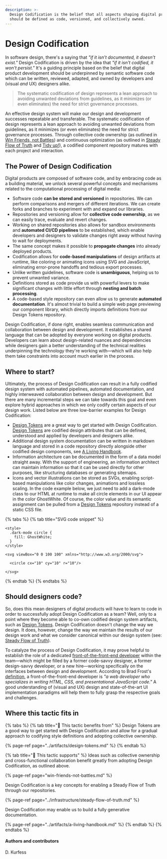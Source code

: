 ```yaml
---
description: >-
  Design Codification is the belief that all aspects shaping digital products
  should be defined as code, versioned, and collectively owned.
---
```


# Design Codification

In software design, there's a saying that _"if it isn’t documented, it doesn’t exist."_ Design Codification is driven by the idea that _"if it isn't codified, it won't persist."_ It's a guiding principle based on the belief that digital product development should be underpinned by semantic software code which can be written, reviewed, adapted, and owned by developers and \(visual _and_ UX\) designers alike.

> The systematic codification of design represents a lean approach to avoiding unwanted deviations from guidelines, as it minimizes \(or even eliminates\) the need for strict governance processes.

An effective design system will make our design and development successes repeatable and transferable. The systematic codification of design represents a lean approach to avoiding unwanted deviations from guidelines, as it minimizes \(or even eliminates\) the need for strict governance processes. Through collective code ownership \(as outlined in [Win Friends, not Battles](win-friends-not-battles.md)\) and continuous optimization \(as outlined in [Steady Flow of Truth](../infrastructure/steady-flow-of-truth.md) and [Tidy up!](../actions/clean-up.md)\), a codified component repository matures with each project and interaction. 

## The Power of Design Codification

Digital products are composed of software code, and by embracing code as a building material, we unlock several powerful concepts and mechanisms related to the computational processing of digital media:

* Software code **can be stored and versioned** in repositories. We can perform comparisons and mergers of different iterations. We can create forks and branches to experiment with and expand our libraries.
* Repositories and versioning allow for **collective code ownership**, as we can easily trace, evaluate and revert changes.
* Working on shared repositories also allows for sandbox environments and **automated CI/CD pipelines** to be established, which enable developers and designers to validate changes right away without having to wait for deployments.
* The same concept makes it possible to **propagate changes** into already deployed products.
* Codification allows for **code-based manipulations** of design artifacts at runtime, like coloring or animating icons using SVG and JavaScript, eliminating error-prone handoffs and tedious export processes.
* Unlike written guidelines, software code is **unambiguous**, helping us to prevent unwanted variance.
* Definitions stored as code provide us with powerful levers to make significant changes with little effort through **nesting and batch processing**.
* A code-based style repository can even allow us to generate **automated documentation**. It's almost trivial to build a simple web page previewing our component library, which directly imports definitions from our Design Tokens repository.

Design Codification, if done right, enables seamless communication and collaboration between design and development. It establishes a shared language that can be adopted by everyone working on digital products. Developers can learn about design-related nuances and dependencies while designers gain a better understanding of the technical realities underpinning the technology they're working with—which will also help them take constraints into account much earlier in the process.

## Where to start?

Ultimately, the process of Design Codification can result in a fully codified design system with automated pipelines, automated documentation, and highly interweaved collaboration between design and development. But there are many incremental steps we can take towards this goal and even explore hybrid approaches in which we only codify certain aspects of our design work. Listed below are three low-barrier examples for Design Codification:

* [Design Tokens](../artifacts/design-tokens.md) are a great way to get started with Design Codification. [Design Tokens](../artifacts/design-tokens.md) are codified design attributes that can be defined, understood and applied by developers and designers alike.
* Additional design system documentation can be written in markdown language and stored in a code repository directly alongside other codified design components, see [A Living Handbook](../artifacts/a-living-handbook.md).
* Information architecture can be documented in the form of a data model straight away. With the support of engineering, an information architect can maintain information so that it can be used directly for other purposes, like structuring databases or generating sitemaps.
* Icons and vector illustrations can be stored as SVGs, enabling script-based manipulations like color changes, animations and lossless scaling. In the code example below, we just need to add a dark-mode class to our HTML at runtime to make all circle elements in our UI appear in the color GhostWhite. Of course, the color value and its semantic assignment can be pulled from a [Design Tokens](../artifacts/design-tokens.md) repository instead of a static CSS file.

{% tabs %}
{% tab title="SVG code snippet" %}
```markup
<style>
  .dark-mode circle {
    fill: GhostWhite;
  }
</style>

<svg viewBox="0 0 100 100" xmlns="http://www.w3.org/2000/svg">
  
  <circle cx="10" cy="10" r="10"/>

</svg>
```
{% endtab %}
{% endtabs %}

## Should designers code?

So, does this mean designers of digital products will have to learn to code in order to successfully adopt Design Codification as a team? Well, only to a point where they become able to co-own codified design system artifacts, such as [Design Tokens](../artifacts/design-tokens.md). Design Codification doesn't change the way we design. It does, however, change the way we maintain the results of our design work and what we consider canonical within our design system \(see: [Steady Flow of Truth](../infrastructure/steady-flow-of-truth.md)\). 

To catalyze the process of Design Codification, it may prove helpful to establish the role of a dedicated [front-of-the-front-end developer](https://bradfrost.com/blog/post/front-of-the-front-end-and-back-of-the-front-end-web-development/) within the team—which might be filled by a former code-savvy designer, a former design-savvy developer, or a new hire—working specifically on the interfaces between design and development. According to Brad Frost's [definition](https://bradfrost.com/blog/post/front-of-the-front-end-and-back-of-the-front-end-web-development/), a front-of-the-front-end developer is _"a web developer who specializes in writing HTML, CSS, and presentational JavaScript code."_ A good understanding of \(visual and UX\) design and state-of-the-art UI implementation paradigms will help them to fully grasp the respective goals and challenges.

## Where this tactic fits in

{% tabs %}
{% tab title="🙏  This tactic benefits from" %}
Design Tokens are a good way to get started with Design Codification and allow for a gradual approach to codifying style definitions and adopting collective ownership.

{% page-ref page="../artifacts/design-tokens.md" %}
{% endtab %}

{% tab title="💪  This tactic supports" %}
Ideas such as collective ownership and cross-functional collaboration benefit greatly from adopting Design Codification, as outlined above.

{% page-ref page="win-friends-not-battles.md" %}

Design Codification is a key concepts for enabling a Steady Flow of Truth through our repositories.

{% page-ref page="../infrastructure/steady-flow-of-truth.md" %}

Design Codification may enable us to build a fully generative documentation.

{% page-ref page="../artifacts/a-living-handbook.md" %}
{% endtab %}
{% endtabs %}

#### Authors and contributors

D. Kurfess

